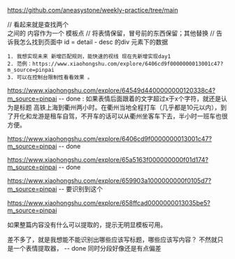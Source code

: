 https://github.com/aneasystone/weekly-practice/tree/main


// 看起来就是查找两个<br> 之间的 内容作为一个 模板点
    // 将表情保留，冒号前的东西保留；其他替换
    // 告诉我怎么找到页面中 id = detail - desc 的div 元素下的数据


    1. 我想实现未来 新增匹配规则，能快速的视线 现在先新增实现day1
    2. 范例：https://www.xiaohongshu.com/explore/6406cd9f0000000013001c47?m_source=pinpai
    3. 可以在控制台限制性看看效果 。


https://www.xiaohongshu.com/explore/64549d4400000000120338c4?m_source=pinpai -- done : 如果表情后面跟着的文字超过x于x个字符，就还是认为是标题
高铁上海到衢州两小时。在衢州当地全程打车（几乎都是10元以内），到了开化和龙游是租车自驾，不开车的话可以从衢州坐客车下去，半小时一班车也很方便。

https://www.xiaohongshu.com/explore/6406cd9f0000000013001c47?m_source=pinpai -- done

https://www.xiaohongshu.com/explore/65a5163f000000000f01d174?m_source=pinpai  -- done

https://www.xiaohongshu.com/explore/659903a1000000000f0105d7?m_source=pinpai -- 要识别到这个

https://www.xiaohongshu.com/explore/658ffcad0000000013035be5?m_source=pinpai

如果整篇内容没有什么可以提取的，提示无明显模板可用。

差不多了，就是我想能不能识别出哪些应该写标题，哪些应该写内容？ 不然就只是一个表情提取器， -- done
同时分段好像还是有点偏差